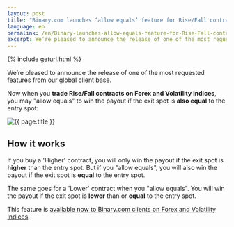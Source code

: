 ```yaml
---
layout: post
title: "Binary.com launches ‘allow equals’ feature for Rise/Fall contracts"
language: en
permalink: /en/Binary-launches-allow-equals-feature-for-Rise-Fall-contracts/
excerpt: We’re pleased to announce the release of one of the most requested features from our global client base. Now when you trade Rise/Fall contracts on Forex and Volatility Indices, you may allow equals to win the payout if the exit spot is also equal to the entry spot...
---
```

{% include geturl.html %}

We’re pleased to announce the release of one of the most requested features from our global client base.


Now when you <strong>trade Rise/Fall contracts on Forex and Volatility Indices</strong>, you may "allow equals" to win the payout if the exit spot is <strong>also equal</strong> to the entry spot:

<div class="cta">
    <img src="{{ '/images/22-jun-18.png' | prepend: SourceUrl }}" alt="{{ page.title }}">
</div>

## How it works

If you buy a 'Higher' contract, you will only win the payout if the exit spot is <strong>higher</strong> than the entry spot. But if you "allow equals", you will also win the payout if the exit spot is <strong>equal</strong> to the entry spot.


The same goes for a 'Lower' contract when you "allow equals". You will win the payout if the exit spot is <strong>lower</strong> than or <strong>equal</strong> to the entry spot.


This feature is <a href="https://www.binary.com/en/trading.html?currency=USD&market=forex&underlying=frxAUDJPY&formname=callputequal">available now to Binary.com clients on Forex and Volatility Indices</a>.